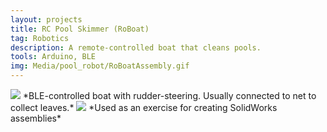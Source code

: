 ```yaml
---
layout: projects
title: RC Pool Skimmer (RoBoat)
tag: Robotics
description: A remote-controlled boat that cleans pools.
tools: Arduino, BLE
img: Media/pool_robot/RoBoatAssembly.gif
---
```

<img src="/Media/pool_robot/roboat_driving.gif">
*BLE-controlled boat with rudder-steering. Usually connected to net to collect leaves.*

<img src="/Media/pool_robot/RoBoatAssembly.gif">
*Used as an exercise for creating SolidWorks assemblies*